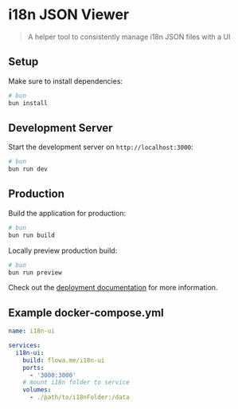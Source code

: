 # i18n JSON Viewer
> A helper tool to consistently manage i18n JSON files with a UI

## Setup

Make sure to install dependencies:

```bash
# bun
bun install
```

## Development Server

Start the development server on `http://localhost:3000`:

```bash
# bun
bun run dev
```

## Production

Build the application for production:

```bash
# bun
bun run build
```

Locally preview production build:

```bash
# bun
bun run preview
```

Check out the [deployment documentation](https://nuxt.com/docs/getting-started/deployment) for more information.

## Example docker-compose.yml
```yaml
name: i18n-ui

services:
  i18n-ui:
    build: flowa.me/i18n-ui
    ports:
      - '3000:3000'
    # mount i18n folder to service
    volumes:
      - ./path/to/i18nFolder:/data
```

